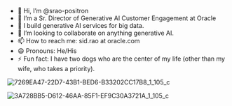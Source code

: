 - 👋 Hi, I’m @srao-positron
- 👀 I’m a Sr. Director of Generative AI Customer Engagement at Oracle
- 🌱 I build generative AI services for big data.
- 💞️ I’m looking to collaborate on anything generative AI.
- 📫 How to reach me: sid.rao at oracle.com
- 😄 Pronouns: He/His
- ⚡ Fun fact: I have two dogs who are the center of my life (other than my wife, who takes a priority).

![7269EA47-22D7-43B1-BED6-B33202CC17B8_1_105_c](https://github.com/user-attachments/assets/2d59e677-92c1-4e26-9f28-c9ef7d42db65)

![3A728BB5-D612-46AA-85F1-EF9C30A3721A_1_105_c](https://github.com/user-attachments/assets/c9c133ac-1475-46d8-9ecb-f44034fbd8b9)

<!---
srao-positron/srao-positron is a ✨ special ✨ repository because its `README.md` (this file) appears on your GitHub profile.
You can click the Preview link to take a look at your changes.
--->
